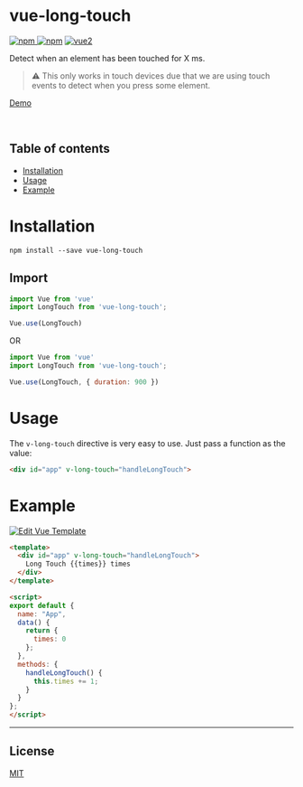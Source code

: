 # vue-long-touch

[![npm](https://img.shields.io/npm/v/vue-long-touch.svg) ![npm](https://img.shields.io/npm/dm/vue-long-touch.svg)](https://www.npmjs.com/package/vue-long-touch)
[![vue2](https://img.shields.io/badge/vue-2.x-brightgreen.svg)](https://vuejs.org/)

Detect when an element has been touched for X ms.

> ⚠ This only works in touch devices due that we are using touch events to detect when you press some element.

[Demo](https://j1vvwylmj3.codesandbox.io/)


<br>

## Table of contents

- [Installation](#installation)
- [Usage](#usage)
- [Example](#example)

# Installation

```
npm install --save vue-long-touch
```

## Import

```javascript
import Vue from 'vue'
import LongTouch from 'vue-long-touch';

Vue.use(LongTouch)
```

OR

```javascript
import Vue from 'vue'
import LongTouch from 'vue-long-touch';

Vue.use(LongTouch, { duration: 900 })
```

# Usage

The `v-long-touch` directive is very easy to use. Just pass a function as the value:

```html
<div id="app" v-long-touch="handleLongTouch">
```


# Example

[![Edit Vue Template](https://codesandbox.io/static/img/play-codesandbox.svg)](https://codesandbox.io/s/j1vvwylmj3?fontsize=14)

```html
<template>
  <div id="app" v-long-touch="handleLongTouch">
    Long Touch {{times}} times
  </div>
</template>

<script>
export default {
  name: "App",
  data() {
    return {
      times: 0
    };
  },
  methods: {
    handleLongTouch() {
      this.times += 1;
    }
  }
};
</script>
```

---

## License

[MIT](http://opensource.org/licenses/MIT)
